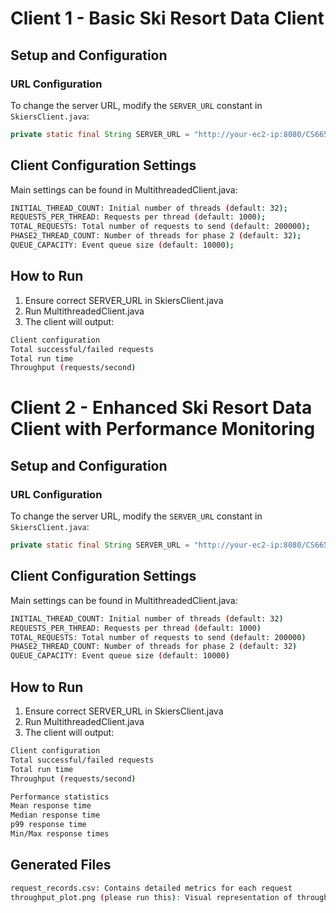 # Client 1 - Basic Ski Resort Data Client  

## Setup and Configuration  

### URL Configuration  
To change the server URL, modify the `SERVER_URL` constant in `SkiersClient.java`:  

```java
private static final String SERVER_URL = "http://your-ec2-ip:8080/CS6650-Server/skiers";
```

## Client Configuration Settings

Main settings can be found in MultithreadedClient.java:

 ```bash
INITIAL_THREAD_COUNT: Initial number of threads (default: 32);
REQUESTS_PER_THREAD: Requests per thread (default: 1000);
TOTAL_REQUESTS: Total number of requests to send (default: 200000);
PHASE2_THREAD_COUNT: Number of threads for phase 2 (default: 32);
QUEUE_CAPACITY: Event queue size (default: 10000);
```

## How to Run

1. Ensure correct SERVER_URL in SkiersClient.java
2. Run MultithreadedClient.java
3. The client will output:
``` bash
Client configuration
Total successful/failed requests
Total run time
Throughput (requests/second)
```

# Client 2 - Enhanced Ski Resort Data Client with Performance Monitoring
## Setup and Configuration  

### URL Configuration  
To change the server URL, modify the `SERVER_URL` constant in `SkiersClient.java`:  

```java
private static final String SERVER_URL = "http://your-ec2-ip:8080/CS6650-Server/skiers";
```

## Client Configuration Settings

Main settings can be found in MultithreadedClient.java:

 ```bash
INITIAL_THREAD_COUNT: Initial number of threads (default: 32)
REQUESTS_PER_THREAD: Requests per thread (default: 1000)
TOTAL_REQUESTS: Total number of requests to send (default: 200000)
PHASE2_THREAD_COUNT: Number of threads for phase 2 (default: 32)
QUEUE_CAPACITY: Event queue size (default: 10000)
 ```

## How to Run

1. Ensure correct SERVER_URL in SkiersClient.java
2. Run MultithreadedClient.java
3. The client will output:
 ```bash
Client configuration
Total successful/failed requests
Total run time
Throughput (requests/second)

Performance statistics
Mean response time
Median response time
p99 response time
Min/Max response times
 ```

## Generated Files
 ```bash
request_records.csv: Contains detailed metrics for each request
throughput_plot.png (please run this): Visual representation of throughput over time
 ```

